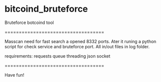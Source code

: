 # bitcoind_bruteforce
Bruteforce botcoind tool

===================================

Masscan need for fast search a opened 8332 ports. Ater it runing a python script for check service and bruteforce port.
All in/out files in log folder.

requirements:
requests
queue
threading
json
socket

===================================


Have fun!

